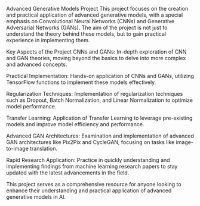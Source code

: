 Advanced Generative Models Project
This project focuses on the creation and practical application of advanced generative models, with a special emphasis on Convolutional Neural Networks (CNNs) and Generative Adversarial Networks (GANs). The aim of the project is not just to understand the theory behind these models, but to gain practical experience in implementing them.

Key Aspects of the Project
CNNs and GANs: In-depth exploration of CNN and GAN theories, moving beyond the basics to delve into more complex and advanced concepts.

Practical Implementation: Hands-on application of CNNs and GANs, utilizing TensorFlow functions to implement these models effectively.

Regularization Techniques: Implementation of regularization techniques such as Dropout, Batch Normalization, and Linear Normalization to optimize model performance.

Transfer Learning: Application of Transfer Learning to leverage pre-existing models and improve model efficiency and performance.

Advanced GAN Architectures: Examination and implementation of advanced GAN architectures like Pix2Pix and CycleGAN, focusing on tasks like image-to-image translation.

Rapid Research Application: Practice in quickly understanding and implementing findings from machine learning research papers to stay updated with the latest advancements in the field.

This project serves as a comprehensive resource for anyone looking to enhance their understanding and practical application of advanced generative models in AI.

